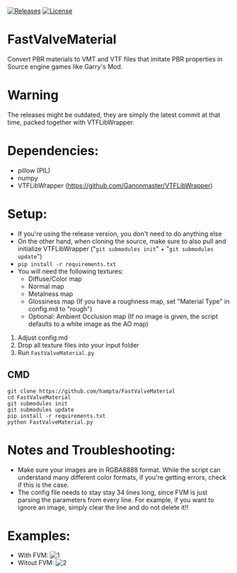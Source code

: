 [![Releases](https://img.shields.io/github/downloads/marv7000/FastValveMaterial/total.svg)](https://github.com/marv7000/FastValveMaterial/releases) [![License](https://img.shields.io/github/license/marv7000/FastValveMaterial.svg)](https://github.com/marv7000/Tyrant/blob/master/LICENSE)
# FastValveMaterial
Convert PBR materials to VMT and VTF files that imitate PBR properties in Source engine games like Garry's Mod.
# Warning
The releases might be outdated, they are simply the latest commit at that time, packed together with VTFLibWrapper.
# Dependencies:
- pillow (PIL)
- numpy
- VTFLibWrapper (https://github.com/Ganonmaster/VTFLibWrapper)
# Setup:
- If you're using the release version, you don't need to do anything else
- On the other hand, when cloning the source, make sure to also pull and initialize VTFLibWrapper ("`git submodules init`" + "`git submodules update`")
- `pip install -r requirements.txt`
- You will need the following textures:
    - Diffuse/Color map
    - Normal map
    - Metalness map
    - Glossiness map (If you have a roughness map, set "Material Type" in config.md to "rough")
    - Optional: Ambient Occlusion map (If no image is given, the script defaults to a white image as the AO map)

1. Adjust config.md
2. Drop all texture files into your input folder
3. Run `FastValveMaterial.py`

## CMD
```
git clone https://github.com/hampta/FastValveMaterial
cd FastValveMaterial
git submodules init
git submodules update
pip install -r requirements.txt
python FastValveMaterial.py
```

# Notes and Troubleshooting:
- Make sure your images are in RGBA8888 format. While the script can understand many different color formats, if you're getting errors, check if this is the case.
- The config file needs to stay stay 34 lines long, since FVM is just parsing the parameters from every line. For example, if you want to ignore an image, simply clear the line and do not delete it!!

# Examples:
- With FVM: ![1](https://user-images.githubusercontent.com/35012873/162594134-72cd6f11-e309-4090-a5e3-12a7582e2d9a.png)
- Witout FVM: ![2](https://user-images.githubusercontent.com/35012873/162594203-b2ca89f8-4806-4ac1-b5cd-b733b4d54ab6.png)
